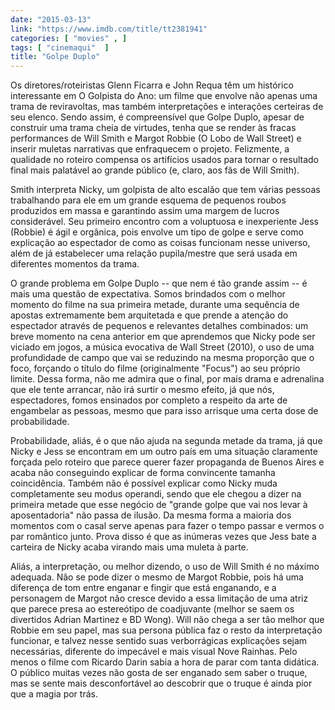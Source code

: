 ```yaml
---
date: "2015-03-13"
link: "https://www.imdb.com/title/tt2381941"
categories: [ "movies" , ]
tags: [ "cinemaqui"  ]
title: "Golpe Duplo"
---
```

Os diretores/roteiristas Glenn Ficarra e John Requa têm um histórico interessante em O Golpista do Ano: um filme que envolve não apenas uma trama de reviravoltas, mas também interpretações e interações certeiras de seu elenco. Sendo assim, é compreensível que Golpe Duplo, apesar de construir uma trama cheia de virtudes, tenha que se render às fracas performances de Will Smith e Margot Robbie (O Lobo de Wall Street) e inserir muletas narrativas que enfraquecem o projeto. Felizmente, a qualidade no roteiro compensa os artifícios usados para tornar o resultado final mais palatável ao grande público (e, claro, aos fãs de Will Smith).

Smith interpreta Nicky, um golpista de alto escalão que tem várias pessoas trabalhando para ele em um grande esquema de pequenos roubos produzidos em massa e garantindo assim uma margem de lucros considerável. Seu primeiro encontro com a voluptuosa e inexperiente Jess (Robbie) é ágil e orgânica, pois envolve um tipo de golpe e serve como explicação ao espectador de como as coisas funcionam nesse universo, além de já estabelecer uma relação pupila/mestre que será usada em diferentes momentos da trama.

O grande problema em Golpe Duplo -- que nem é tão grande assim -- é mais uma questão de expectativa. Somos brindados com o melhor momento do filme na sua primeira metade, durante uma sequência de apostas extremamente bem arquitetada e que prende a atenção do espectador através de pequenos e relevantes detalhes combinados: um breve momento na cena anterior em que aprendemos que Nicky pode ser viciado em jogos, a música evocativa de Wall Street (2010), o uso de uma profundidade de campo que vai se reduzindo na mesma proporção que o foco, forçando o título do filme (originalmente "Focus") ao seu próprio limite. Dessa forma, não me admira que o final, por mais drama e adrenalina que ele tente arrancar, não irá surtir o mesmo efeito, já que nós, espectadores, fomos ensinados por completo a respeito da arte de engambelar as pessoas, mesmo que para isso arrisque uma certa dose de probabilidade.

Probabilidade, aliás, é o que não ajuda na segunda metade da trama, já que Nicky e Jess se encontram em um outro país em uma situação claramente forçada pelo roteiro que parece querer fazer propaganda de Buenos Aires e acaba não conseguindo explicar de forma convincente tamanha coincidência. Também não é possível explicar como Nicky muda completamente seu modus operandi, sendo que ele chegou a dizer na primeira metade que esse negócio de "grande golpe que vai nos levar à aposentadoria" não passa de ilusão. Da mesma forma a maioria dos momentos com o casal serve apenas para fazer o tempo passar e vermos o par romântico junto. Prova disso é que as inúmeras vezes que Jess bate a carteira de Nicky acaba virando mais uma muleta à parte.

Aliás, a interpretação, ou melhor dizendo, o uso de Will Smith é no máximo adequada. Não se pode dizer o mesmo de Margot Robbie, pois há uma diferença de tom entre enganar e fingir que está enganando, e a personagem de Margot não cresce devido a essa limitação de uma atriz que parece presa ao estereótipo de coadjuvante (melhor se saem os divertidos Adrian Martinez e BD Wong). Will não chega a ser tão melhor que Robbie em seu papel, mas sua persona pública faz o resto da interpretação funcionar, e talvez nesse sentido suas verborrágicas explicações sejam necessárias, diferente do impecável e mais visual Nove Rainhas. Pelo menos o filme com Ricardo Darin sabia a hora de parar com tanta didática. O público muitas vezes não gosta de ser enganado sem saber o truque, mas se sente mais desconfortável ao descobrir que o truque é ainda pior que a magia por trás.

